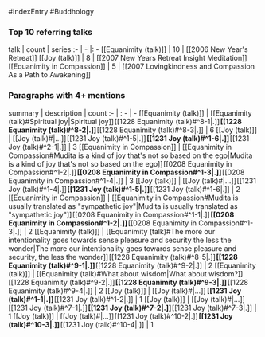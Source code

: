 #IndexEntry #Buddhology

### Top 10 referring talks
talk | count | series
:- | - |: -
[[Equanimity (talk)]] | 10 | [[2006 New Year's Retreat]]
[[Joy (talk)]] | 8 | [[2007 New Years Retreat Insight Meditation]]
[[Equanimity in Compassion]] | 5 | [[2007 Lovingkindness and Compassion As a Path to Awakening]]

### Paragraphs with 4+ mentions
summary | description | count
:- | : - | -
[[Equanimity (talk)]] | [[Equanimity (talk)#Spiritual joy\|Spiritual joy]] [[1228 Equanimity (talk)#^8-1\|.]] **[[1228 Equanimity (talk)#^8-2\|.]]** [[1228 Equanimity (talk)#^8-3\|.]] | 6
[[Joy (talk)]] | [[Joy (talk)#\|...]] [[1231 Joy (talk)#^1-5\|.]] **[[1231 Joy (talk)#^1-6\|.]]** [[1231 Joy (talk)#^2-1\|.]] | 3
[[Equanimity in Compassion]] | [[Equanimity in Compassion#Mudita is a kind of joy that's not so based on the ego\|Mudita is a kind of joy that's not so based on the ego]] [[0208 Equanimity in Compassion#^1-2\|.]] **[[0208 Equanimity in Compassion#^1-3\|.]]** [[0208 Equanimity in Compassion#^1-4\|.]] | 3
[[Joy (talk)]] | [[Joy (talk)#\|...]] [[1231 Joy (talk)#^1-4\|.]] **[[1231 Joy (talk)#^1-5\|.]]** [[1231 Joy (talk)#^1-6\|.]] | 2
[[Equanimity in Compassion]] | [[Equanimity in Compassion#Mudita is usually translated as "sympathetic joy"\|Mudita is usually translated as "sympathetic joy"]] [[0208 Equanimity in Compassion#^1-1\|.]] **[[0208 Equanimity in Compassion#^1-2\|.]]** [[0208 Equanimity in Compassion#^1-3\|.]] | 2
[[Equanimity (talk)]] | [[Equanimity (talk)#The more our intentionality goes towards sense pleasure and security the less the wonder\|The more our intentionality goes towards sense pleasure and security, the less the wonder]] [[1228 Equanimity (talk)#^8-5\|.]] **[[1228 Equanimity (talk)#^9-1\|.]]** [[1228 Equanimity (talk)#^9-2\|.]] | 2
[[Equanimity (talk)]] | [[Equanimity (talk)#What about wisdom\|What about wisdom?]] [[1228 Equanimity (talk)#^9-2\|.]] **[[1228 Equanimity (talk)#^9-3\|.]]** [[1228 Equanimity (talk)#^9-4\|.]] | 2
[[Joy (talk)]] | [[Joy (talk)#\|...]]  **[[1231 Joy (talk)#^1-1\|.]]** [[1231 Joy (talk)#^1-2\|.]] | 1
[[Joy (talk)]] | [[Joy (talk)#\|...]] [[1231 Joy (talk)#^7-1\|.]] **[[1231 Joy (talk)#^7-2\|.]]** [[1231 Joy (talk)#^7-3\|.]] | 1
[[Joy (talk)]] | [[Joy (talk)#\|...]] [[1231 Joy (talk)#^10-2\|.]] **[[1231 Joy (talk)#^10-3\|.]]** [[1231 Joy (talk)#^10-4\|.]] | 1


